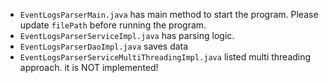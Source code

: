 - `EventLogsParserMain.java` has main method to start the program. Please update `filePath` before running the program.
- `EventLogsParserServiceImpl.java` has parsing logic.
- `EventLogsParserDaoImpl.java` saves data
- `EventLogsParserServiceMultiThreadingImpl.java` listed multi threading approach. it is NOT implemented!